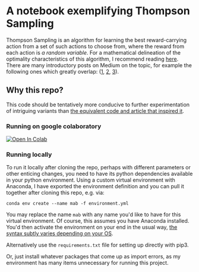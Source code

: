 # A notebook exemplifying Thompson Sampling 

Thompson Sampling is an algorithm for learning  the best reward-carrying action from a set of such actions to choose from, where the reward from each action is _a random variable_. For a mathematical delineation of the optimality characteristics of this algorithm, I recommend reading [here](http://proceedings.mlr.press/v23/agrawal12/agrawal12.pdf). There are many introductory posts on Medium on the topic, for example the following ones which greatly overlap:
([1](https://towardsdatascience.com/the-multi-armed-bandits-problem-bba9ea35a1e4
), [2](https://towardsdatascience.com/solving-multiarmed-bandits-a-comparison-of-epsilon-greedy-and-thompson-sampling-d97167ca9a50), [3](https://towardsdatascience.com/solving-multiarmed-bandits-a-comparison-of-epsilon-greedy-and-thompson-sampling-d97167ca9a50)).

## Why this repo?
This code should be tentatively more conducive to further experimentation of intriguing variants than [the equivalent code and article that inspired it](https://peterroelants.github.io/posts/multi-armed-bandit-implementation/). 

### Running on google colaboratory

[![Open In Colab](https://colab.research.google.com/assets/colab-badge.svg)](https://colab.research.google.com/github/matanster/bandits/blob/master/thompson%20sampling%20mab.ipynb)

### Running locally 

To run it locally after cloning the repo, perhaps with different parameters or other enticing changes, you need to have its python dependencies available in your python environment. Using a custom virtual environment with Anaconda, I have exported the environment definition and you can pull it together after cloning this repo, e.g. via:

```
conda env create --name mab -f environment.yml
```

You may replace the name `mab` with any name you'd like to have for this virtual environment.
Of course, this assumes you have Anaconda installed. You'd then activate the environment on your end in the usual way, [the syntax subtly varies depending on your OS](https://conda.io/docs/user-guide/tasks/manage-environments.html#creating-an-environment-from-an-environment-yml-file).

Alternatively use the `requirements.txt` file for setting up directly with pip3.

Or, just install whatever packages that come up as import errors, as my environment has many items unnecessary for running this project.
